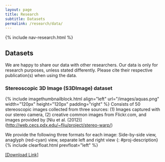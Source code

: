 ```yaml
---
layout: page
title: Research
subtitle: Datasets
permalink: /research/data/
---
```

{% include nav-research.html  %}

## Datasets

We are happy to share our data with other researchers. Our data is only for research purposes, unless stated differently. Please cite their respective publication(s) when using the data.

### Stereoscopic 3D Image (S3DImage) dataset

{% include imagethumbnailblock.html align="left" url="/images/aquas.png" width="120px" height="120px" padding="right" %}
Consists of 50 stereoscopic images collected from three sources: (1) Images captured with our stereo camera, (2) creative common images from Flickr.com, and images provided by [Niu et al. (2012)] (http://web.cecs.pdx.edu/~fliu/project/stereo-warp/)

We provide the following three formats for each image: Side-by-side view, anaglyph (red-cyan) view, separate left and right view
{: #proj-description}
{% include clearfloat.html prevfloat="left" %}

[[Download Link]](http://pesona.mmu.edu.my/~lkwong/S3DImage.zip)
